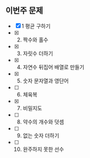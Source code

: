 ## 이번주 문제
- [x] 1 평균 구하기 
- [x] 2. 짝수와 홀수
- [x] 3. 자릿수 더하기
- [x] 4. 자연수 뒤집어 배열로 만들기
- [x] 5. 숫자 문자열과 영단어
- [ ] 6. 체육복
- [x] 7. 비밀지도
- [ ] 8. 약수의 개수와 덧셈
- [ ] 9. 없는 숫자 더하기
- [ ] 10. 완주하지 못한 선수
